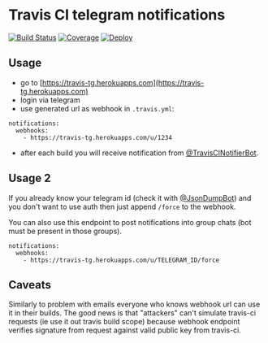 # Travis CI telegram notifications

[![Build Status](https://travis-ci.org/vanyakosmos/travis-tg-notifier.svg?branch=master)](https://travis-ci.org/vanyakosmos/travis-tg-notifier)
[![Coverage](https://codecov.io/gh/vanyakosmos/travis-tg-notifier/branch/master/graph/badge.svg)](https://codecov.io/gh/vanyakosmos/travis-tg-notifier)
[![Deploy](https://www.herokucdn.com/deploy/button.svg)](https://heroku.com/deploy?template=https://github.com/vanyakosmos/travis-tg-notifier/tree/master)

## Usage

- go to [https://travis-tg.herokuapps.com](https://travis-tg.herokuapps.com)
- login via telegram
- use generated url as webhook in `.travis.yml`:

```
notifications:
  webhooks:
    - https://travis-tg.herokuapps.com/u/1234
```

- after each build you will receive notification from [@TravisCINotifierBot](https://t.me/TravisCINotifierBot).


## Usage 2

If you already know your telegram id (check it with [@JsonDumpBot](https://t.me/JsonDumpBot)) 
and you don't want to use auth then just append `/force` to the webhook.

You can also use this endpoint to post notifications into group chats (bot must be present in those groups).

```
notifications:
  webhooks:
    - https://travis-tg.herokuapps.com/u/TELEGRAM_ID/force
```

## Caveats

Similarly to problem with emails everyone who knows webhook url can use it in their builds. 
The good news is that "attackers" can't simulate travis-ci requests (ie use it out travis build scope) 
because webhook endpoint verifies signature from request against valid public key from travis-ci.
